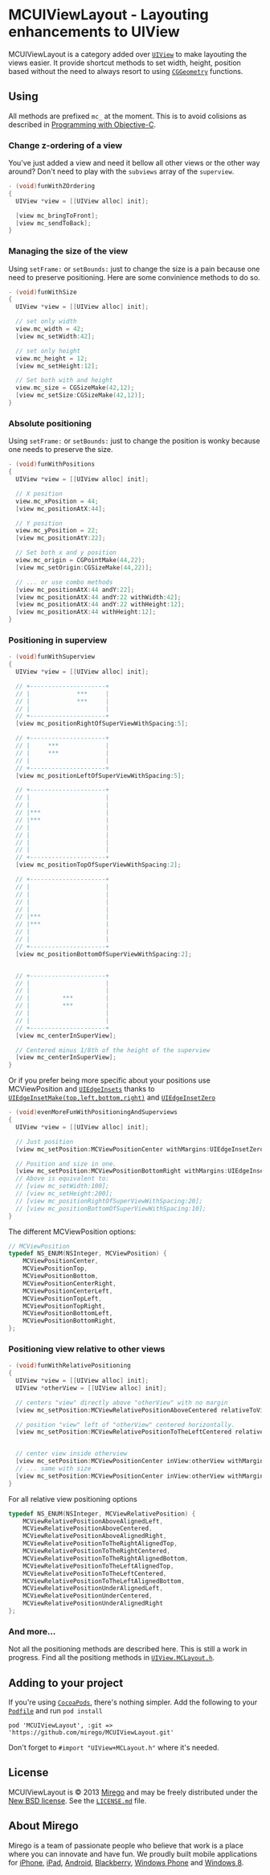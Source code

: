 # MCUIViewLayout - Layouting enhancements to UIView

MCUIViewLayout is a category added over [`UIView`](http://developer.apple.com/library/ios/#documentation/UIKit/Reference/UIView_Class/)
to make layouting the views easier. It provide shortcut methods to set width, height, position based without the need
to always resort to using [`CGGeometry`](https://developer.apple.com/library/mac/#documentation/graphicsimaging/reference/CGGeometry/Reference/reference.html)
functions.


## Using

All methods are prefixed `mc_` at the moment. This is to avoid colisions as described in
[Programming with Objective-C](http://developer.apple.com/library/ios/#documentation/cocoa/conceptual/ProgrammingWithObjectiveC/CustomizingExistingClasses/CustomizingExistingClasses.html).


### Change z-ordering of a view

You've just added a view and need it bellow all other views or the other way
around? Don't need to play with the `subviews` array of the `superview`.

```objective-c
- (void)funWithZOrdering
{
  UIView *view = [[UIView alloc] init];

  [view mc_bringToFront];
  [view mc_sendToBack];
}
```

### Managing the size of the view

Using `setFrame:` or `setBounds:` just to change the size is a pain because
one need to preserve positioning. Here are some convinience methods to do so.

```objective-c
- (void)funWithSize
{
  UIView *view = [[UIView alloc] init];

  // set only width
  view.mc_width = 42;
  [view mc_setWidth:42];

  // set only height
  view.mc_height = 12;
  [view mc_setHeight:12];

  // Set both with and height
  view.mc_size = CGSizeMake(42,12);
  [view mc_setSize:CGSizeMake(42,12)];
}
```

### Absolute positioning

Using `setFrame:` or `setBounds:` just to change the position is wonky because
one needs to preserve the size.

```objective-c
- (void)funWithPositions
{
  UIView *view = [[UIView alloc] init];

  // X position
  view.mc_xPosition = 44;
  [view mc_positionAtX:44];

  // Y position
  view.mc_yPosition = 22;
  [view mc_positionAtY:22];

  // Set both x and y position
  view.mc_origin = CGPointMake(44,22);
  [view mc_setOrigin:CGSizeMake(44,22)];

  // ... or use combo methods
  [view mc_positionAtX:44 andY:22];
  [view mc_positionAtX:44 andY:22 withWidth:42];
  [view mc_positionAtX:44 andY:22 withHeight:12];
  [view mc_positionAtX:44 withHeight:12];
}
```

### Positioning in superview

```objective-c
- (void)funWithSuperview
{
  UIView *view = [[UIView alloc] init];

  // +---------------------+
  // |             ***     |
  // |             ***     |
  // |                     |
  // +---------------------+
  [view mc_positionRightOfSuperViewWithSpacing:5];

  // +---------------------+
  // |     ***             |
  // |     ***             |
  // |                     |
  // +---------------------+
  [view mc_positionLeftOfSuperViewWithSpacing:5];

  // +---------------------+
  // |                     |
  // |                     |
  // |***                  |
  // |***                  |
  // |                     |
  // |                     |
  // |                     |
  // |                     |
  // +---------------------+
  [view mc_positionTopOfSuperViewWithSpacing:2];

  // +---------------------+
  // |                     |
  // |                     |
  // |                     |
  // |                     |
  // |***                  |
  // |***                  |
  // |                     |
  // |                     |
  // +---------------------+
  [view mc_positionBottomOfSuperViewWithSpacing:2];


  // +---------------------+
  // |                     |
  // |                     |
  // |         ***         |
  // |         ***         |
  // |                     |
  // |                     |
  // +---------------------+
  [view mc_centerInSuperView];

  // Centered minus 1/8th of the height of the superview
  [view mc_centerInSuperView];
}
```


Or if you prefer being more specific about your positions use MCViewPosition and
[`UIEdgeInsets`](http://developer.apple.com/library/ios/#documentation/uikit/reference/UIKitDataTypesReference/Reference/reference.html)
thanks to [`UIEdgeInsetMake(top,left,bottom,right)`](http://developer.apple.com/library/ios/#documentation/uikit/reference/UIKitFunctionReference/Reference/reference.html#//apple_ref/c/func/UIEdgeInsetsMake)
and [`UIEdgeInsetZero`](http://developer.apple.com/library/ios/#documentation/uikit/reference/UIKitConstantsReference/Reference/reference.html#//apple_ref/c/data/UIEdgeInsetsZero)

```objective-c
- (void)evenMoreFunWithPositioningAndSuperviews
{
  UIView *view = [[UIView alloc] init];

  // Just position
  [view mc_setPosition:MCViewPositionCenter withMargins:UIEdgeInsetZero] // Same as mc_centerInSuperView

  // Position and size in one.
  [view mc_setPosition:MCViewPositionBottomRight withMargins:UIEdgeInsetMake(0,0,10,20) size:CGSizeMake(100,200)];
  // Above is equivalent to:
  // [view mc_setWidth:100];
  // [view mc_setHeight:200];
  // [view mc_positionRightOfSuperViewWithSpacing:20];
  // [view mc_positionBottomOfSuperViewWithSpacing:10];
}
```

The different MCViewPosition options:

```objective-c
// MCViewPosition
typedef NS_ENUM(NSInteger, MCViewPosition) {
    MCViewPositionCenter,
    MCViewPositionTop,
    MCViewPositionBottom,
    MCViewPositionCenterRight,
    MCViewPositionCenterLeft,
    MCViewPositionTopLeft,
    MCViewPositionTopRight,
    MCViewPositionBottomLeft,
    MCViewPositionBottomRight,
};
```


### Positioning view relative to other views


```objective-c
- (void)funWithRelativePositioning
{
  UIView *view = [[UIView alloc] init];
  UIView *otherView = [[UIView alloc] init];

  // centers "view" directly above "otherView" with no margin
  [view mc_setPosition:MCViewRelativePositionAboveCentered relativeToView:otherView withMargins:UIEdgeInsetZero];

  // position "view" left of "otherView" centered horizontally.
  [view mc_setPosition:MCViewRelativePositionToTheLeftCentered relativeToView:otherView withMargins:UIEdgeInsetZero size:CGSizeMake(100,200)];


  // center view inside otherview
  [view mc_setPosition:MCViewPositionCenter inView:otherView withMargins:UIEdgeInsetZero]
  // ... same with size
  [view mc_setPosition:MCViewPositionCenter inView:otherView withMargins:UIEdgeInsetZero size:CGSizeMake(100,200)];
}
```

For all relative view positioning options

```objective-c
typedef NS_ENUM(NSInteger, MCViewRelativePosition) {
    MCViewRelativePositionAboveAlignedLeft,
    MCViewRelativePositionAboveCentered,
    MCViewRelativePositionAboveAlignedRight,
    MCViewRelativePositionToTheRightAlignedTop,
    MCViewRelativePositionToTheRightCentered,
    MCViewRelativePositionToTheRightAlignedBottom,
    MCViewRelativePositionToTheLeftAlignedTop,
    MCViewRelativePositionToTheLeftCentered,
    MCViewRelativePositionToTheLeftAlignedBottom,
    MCViewRelativePositionUnderAlignedLeft,
    MCViewRelativePositionUnderCentered,
    MCViewRelativePositionUnderAlignedRight
};
```


### And more...

Not all the positioning methods are described here. This is still a work in progress. Find all the positiong methods in
[`UIView.MCLayout.h`](https://github.com/mirego/MCUIViewLayout/blob/master/MCUIViewLayout/UIView%2BMCLayout.h).


## Adding to your project

If you're using [`CocoaPods`](http://cocoapods.org/), there's nothing simpler.
Add the following to your [`Podfile`](http://docs.cocoapods.org/podfile.html)
and run `pod install`

```
pod 'MCUIViewLayout', :git => 'https://github.com/mirego/MCUIViewLayout.git'
```

Don't forget to `#import "UIView+MCLayout.h"` where it's needed.


## License

MCUIViewLayout is © 2013 [Mirego](http://www.mirego.com) and may be freely
distributed under the [New BSD license](http://opensource.org/licenses/BSD-3-Clause).
See the [`LICENSE.md`](https://github.com/mirego/MCUIViewLayout/blob/master/LICENSE.md) file.

## About Mirego

Mirego is a team of passionate people who believe that work is a place where you can innovate and have fun.
We proudly built mobile applications for
[iPhone](http://mirego.com/en/iphone-app-development/ "iPhone application development"),
[iPad](http://mirego.com/en/ipad-app-development/ "iPad application development"),
[Android](http://mirego.com/en/android-app-development/ "Android application development"),
[Blackberry](http://mirego.com/en/blackberry-app-development/ "Blackberry application development"),
[Windows Phone](http://mirego.com/en/windows-phone-app-development/ "Windows Phone application development") and
[Windows 8](http://mirego.com/en/windows-8-app-development/ "Windows 8 application development").